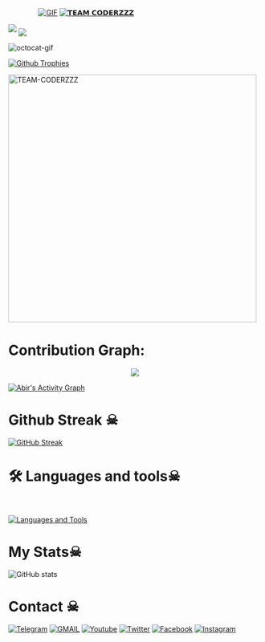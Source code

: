  ㅤ ㅤ ㅤㅤ[![GIF](https://github.com/TEAM-CODERZZZ/TEAM-CODERZZZ/blob/main/TEAM-CODERZZZ.gif)](https://github.com/TEAM-CODERZZZ)
   [![𝗧𝗘𝗔𝗠 𝗖𝗢𝗗𝗘𝗥𝗭𝗭𝗭](https://github-stats-alpha.vercel.app/api?username=TEAM-CODERZZZ "TEAM-CODERZZZ")](https://github-stats-alpha.vercel.app/api?username=TEAM-CODERZZZ "TEAM-CODERZZZ")
                                                          
  
<img src="https://readme-typing-svg.herokuapp.com?color=00FF00&width=420&lines=🍁+𝗧𝗛𝗘+𝗧𝗘𝗔𝗠+𝗖𝗢𝗗𝗘𝗥𝗭𝗭𝗭+🍃">


<!--
**TEAM-CODERZZZ/TEAM-CODERZZZ** is a ✨ _special_ ✨ repository because its `README.md` (this file) appears on your GitHub profile.



<p align="center">
    <b>ᴠɪsɪᴛᴏʀs</b><br>
 -->    <img align="middle" src="https://profile-counter.glitch.me/TEAM-CODERZZZ/count.svg" />
</p>
<!---
TEAM-CODERZZZ/TEAM-CODERZZZ is a ✨ special ✨ repository because its `README.md` (this file) appears on your GitHub profile.
You can click the Preview link to take a look at your changes.
--->


<img src="https://octodex.github.com/images/daftpunktocat-thomas.gif" id="octocat" alt="octocat-gif" />





  [![Github Trophies](https://github-profile-trophy.vercel.app/?username=TEAM-CODERZZZ&theme=transparent&no-bg=true&margin-w=15&margin-h=10&row=1&column=6&count_private=true)](https://TEAM-CODERZZZ.me)
  

<p><img width="494" align="center" src="https://github-readme-stats.vercel.app/api/top-langs?username=TEAM-CODERZZZ&show_icons=true&locale=en&layout=compact" alt="TEAM-CODERZZZ" /></p>

# Contribution Graph:


<p align="center">
  <a href="https://github.com/TEAM-CODERZZZ">
    <img src="https://github-readme-streak-stats.herokuapp.com/?user=TEAM-CODERZZZ#version3"/>
  </a>
</p>
<a href="https://github.com/TEAM-CODERZZZ"><img alt="Abir's Activity Graph" src="https://ghactivity.mrayush.me/graph?username=DAXXTEAM&bg_color=1F222E&color=F8D866&line=F85D7F&point=FFFFFF&hide_border=true" /></a>



# Github Streak ☠︎︎

  [![GitHub Streak](https://streak-stats.demolab.com?user=TEAM-CODERZZZ&theme=radical&border_radius=5&date_format=j%20M%5B%20Y%5D&fire=FF8100)](https://TEAM-CODERZZZ.me)

# 🛠️ Languages and tools☠︎︎
</br>

[![Languages and Tools](https://skillicons.dev/icons?i=androidstudio,bash,vscode,docker,git,github,linux,heroku,arduino,redis,mongodb,java,html,py,c,ts,js,deno,flutter,fastapi&perline=10)](https://TEAM-CODERZZZ.me)



# My Stats☠︎︎
![ GitHub stats](https://github-readme-stats.vercel.app/api?username=TEAM-CODERZZZ&show_icons=true&theme=radical)

# Contact ☠︎︎
<a href="https://t.me/Coderzzz_Support"><img title="Telegram" src="https://img.shields.io/badge/Telegram-%23000000.svg?&style=for-the-badge&logo=telegram&logoColor=61DAFB"></a>
<a href="https://mail.google.com/mail/?view=cm&fs=1&to=noobcoderzz8@gmail.com"><img title="GMAIL" src="https://img.shields.io/badge/Gmail-D14836?style=for-the-badge&logo=gmail&logoColor=white"></a>
<a href="https://youtube.com/user-bz2dc2qt8r"><img title="Youtube" src="https://img.shields.io/badge/youtube-%230077B5.svg?&style=for-the-badge&logo=youtube&logoColor=white"></a>
<a href="https://twitter.com/"><img title="Twitter" src="https://img.shields.io/badge/Twitter-12100E?style=for-the-badge&logo=twitter&logoColor=white"></a>
<a href="https://facebook.com/"><img title="Facebook" src="https://img.shields.io/badge/facebook-%231877F2.svg?&style=for-the-badge&logo=facebook&logoColor=white"></a>
<a href="https://instagram.com/noob_coderzz"><img title="Instagram" src="https://img.shields.io/badge/instagram-%23E4405F.svg?&style=for-the-badge&logo=instagram&logoColor=white"></a>
